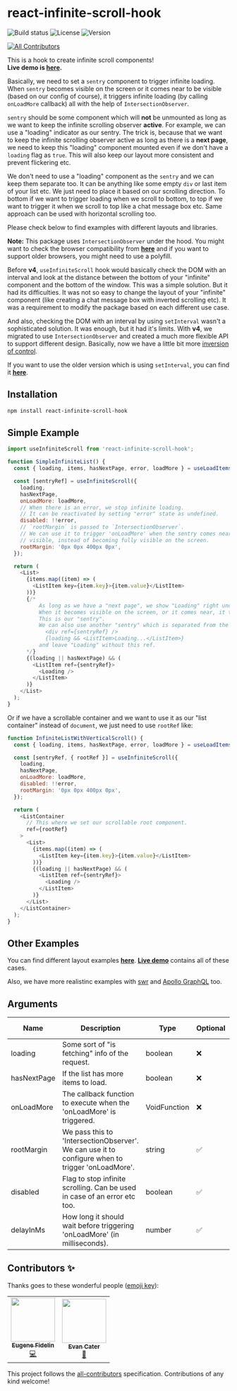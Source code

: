 # react-infinite-scroll-hook

![Build status](https://img.shields.io/github/actions/workflow/status/onderonur/react-infinite-scroll-hook/main.yml)
![License](https://img.shields.io/npm/l/react-infinite-scroll-hook)
![Version](https://img.shields.io/npm/v/react-infinite-scroll-hook)

<!-- ALL-CONTRIBUTORS-BADGE:START - Do not remove or modify this section -->

[![All Contributors](https://img.shields.io/badge/all_contributors-2-orange.svg?style=flat-square)](#contributors-)

<!-- ALL-CONTRIBUTORS-BADGE:END -->

This is a hook to create infinite scroll components!  
**Live demo is [here](https://onderonur.github.io/react-infinite-scroll-hook/).**

Basically, we need to set a `sentry` component to trigger infinite loading. When `sentry` becomes visible on the screen or it comes near to be visible (based on our config of course), it triggers infinite loading (by calling `onLoadMore` callback) all with the help of `IntersectionObserver`.

`sentry` should be some component which will **not** be unmounted as long as we want to keep the infinite scrolling observer **active**. For example, we can use a "loading" indicator as our sentry. The trick is, because that we want to keep the infinite scrolling observer active as long as there is a **next page**, we need to keep this "loading" component mounted even if we don't have a `loading` flag as `true`. This will also keep our layout more consistent and prevent flickering etc.

We don't need to use a "loading" component as the `sentry` and we can keep them separate too. It can be anything like some empty `div` or last item of your list etc. We just need to place it based on our scrolling direction. To bottom if we want to trigger loading when we scroll to bottom, to top if we want to trigger it when we scroll to top like a chat message box etc. Same approach can be used with horizontal scrolling too.

Please check below to find examples with different layouts and libraries.

**Note:** This package uses `IntersectionObserver` under the hood. You might want to check the browser compatibility from **[here](https://caniuse.com/intersectionobserver)** and if you want to support older browsers, you might need to use a polyfill.

Before **v4**, `useInfiniteScroll` hook would basically check the DOM with an interval and look at the distance between the bottom of your "infinite" component and the bottom of the window. This was a simple solution. But it had its difficulties. It was not so easy to change the layout of your "infinite" component (like creating a chat message box with inverted scrolling etc). It was a requirement to modify the package based on each different use case.

And also, checking the DOM with an interval by using `setInterval` wasn't a sophisticated solution. It was enough, but it had it's limits.
With **v4**, we migrated to use `IntersectionObserver` and created a much more flexible API to support different design. Basically, now we have a little bit more [inversion of control](https://kentcdodds.com/blog/inversion-of-control).

If you want to use the older version which is using `setInterval`, you can find it **[here](https://github.com/onderonur/react-infinite-scroll-hook/tree/v3)**.

## Installation

```sh
npm install react-infinite-scroll-hook
```

## Simple Example

```javascript
import useInfiniteScroll from 'react-infinite-scroll-hook';

function SimpleInfiniteList() {
  const { loading, items, hasNextPage, error, loadMore } = useLoadItems();

  const [sentryRef] = useInfiniteScroll({
    loading,
    hasNextPage,
    onLoadMore: loadMore,
    // When there is an error, we stop infinite loading.
    // It can be reactivated by setting "error" state as undefined.
    disabled: !!error,
    // `rootMargin` is passed to `IntersectionObserver`.
    // We can use it to trigger 'onLoadMore' when the sentry comes near to become
    // visible, instead of becoming fully visible on the screen.
    rootMargin: '0px 0px 400px 0px',
  });

  return (
    <List>
      {items.map((item) => (
        <ListItem key={item.key}>{item.value}</ListItem>
      ))}
      {/* 
          As long as we have a "next page", we show "Loading" right under the list.
          When it becomes visible on the screen, or it comes near, it triggers 'onLoadMore'.
          This is our "sentry".
          We can also use another "sentry" which is separated from the "Loading" component like:
            <div ref={sentryRef} />
            {loading && <ListItem>Loading...</ListItem>}
          and leave "Loading" without this ref.
      */}
      {(loading || hasNextPage) && (
        <ListItem ref={sentryRef}>
          <Loading />
        </ListItem>
      )}
    </List>
  );
}
```

Or if we have a scrollable container and we want to use it as our "list container" instead of `document`, we just need to use `rootRef` like:

```js
function InfiniteListWithVerticalScroll() {
  const { loading, items, hasNextPage, error, loadMore } = useLoadItems();

  const [sentryRef, { rootRef }] = useInfiniteScroll({
    loading,
    hasNextPage,
    onLoadMore: loadMore,
    disabled: !!error,
    rootMargin: '0px 0px 400px 0px',
  });

  return (
    <ListContainer
      // This where we set our scrollable root component.
      ref={rootRef}
    >
      <List>
        {items.map((item) => (
          <ListItem key={item.key}>{item.value}</ListItem>
        ))}
        {(loading || hasNextPage) && (
          <ListItem ref={sentryRef}>
            <Loading />
          </ListItem>
        )}
      </List>
    </ListContainer>
  );
}
```

## Other Examples

You can find different layout examples **[here](https://github.com/onderonur/react-infinite-scroll-hook/tree/master/example/examples)**. **[Live demo](https://onderonur.github.io/react-infinite-scroll-hook/)** contains all of these cases.

Also, we have more realistinc examples with [swr](https://github.com/onderonur/tmdb-explorer) and [Apollo GraphQL](https://github.com/onderonur/rick-and-morty-graphql) too.

## Arguments

| Name        | Description                                                                                      | Type         | Optional | Default Value |
| ----------- | ------------------------------------------------------------------------------------------------ | ------------ | -------- | ------------- |
| loading     | Some sort of "is fetching" info of the request.                                                  | boolean      | ❌       |               |
| hasNextPage | If the list has more items to load.                                                              | boolean      | ❌       |               |
| onLoadMore  | The callback function to execute when the 'onLoadMore' is triggered.                             | VoidFunction | ❌       |               |
| rootMargin  | We pass this to 'IntersectionObserver'. We can use it to configure when to trigger 'onLoadMore'. | string       | ✅       |               |
| disabled    | Flag to stop infinite scrolling. Can be used in case of an error etc too.                        | boolean      | ✅       |               |
| delayInMs   | How long it should wait before triggering 'onLoadMore' (in milliseconds).                        | number       | ✅       | 100           |

## Contributors ✨

Thanks goes to these wonderful people ([emoji key](https://allcontributors.org/docs/en/emoji-key)):

<!-- ALL-CONTRIBUTORS-LIST:START - Do not remove or modify this section -->
<!-- prettier-ignore-start -->
<!-- markdownlint-disable -->
<table>
  <tr>
    <td align="center"><a href="https://nl.linkedin.com/in/eugef"><img src="https://avatars0.githubusercontent.com/u/895071?v=4?s=100" width="100px;" alt=""/><br /><sub><b>Eugene Fidelin</b></sub></a><br /><a href="https://github.com/onderonur/react-infinite-scroll-hook/commits?author=eugef" title="Code">💻</a></td>
    <td align="center"><a href="https://github.com/Evanc123"><img src="https://avatars.githubusercontent.com/u/4010547?v=4?s=100" width="100px;" alt=""/><br /><sub><b>Evan Cater</b></sub></a><br /><a href="https://github.com/onderonur/react-infinite-scroll-hook/commits?author=Evanc123" title="Documentation">📖</a></td>
  </tr>
</table>

<!-- markdownlint-restore -->
<!-- prettier-ignore-end -->

<!-- ALL-CONTRIBUTORS-LIST:END -->

This project follows the [all-contributors](https://github.com/all-contributors/all-contributors) specification. Contributions of any kind welcome!
